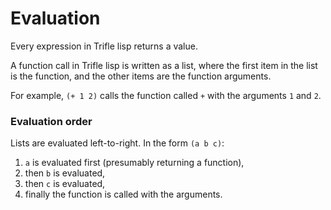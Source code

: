 # Evaluation

Every expression in Trifle lisp returns a value.

A function call in Trifle lisp is written as a list, where the first
item in the list is the function, and the other items are the function
arguments.

For example, `(+ 1 2)` calls the function called `+` with the
arguments `1` and `2`.

### Evaluation order

Lists are evaluated left-to-right. In the form `(a b c)`:

1. `a` is evaluated first (presumably returning a function),
2. then `b` is evaluated,
3. then `c` is evaluated,
4. finally the function is called with the arguments.
